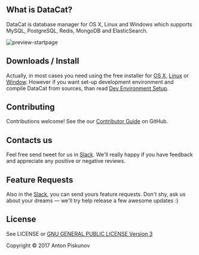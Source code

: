 
## What is DataCat?

DataCat is database manager for OS X, Linux and Windows which supports 
MySQL, PostgreSQL, Redis, MongoDB and ElasticSearch.

![preview-startpage](https://cloud.githubusercontent.com/assets/610172/21784372/427b384c-d6cc-11e6-9abd-56390e5d7b3e.png)

## Downloads / Install

Actually, in most cases you need using the free installer for [OS X](), [Linux]() or [Window]().
However if you want set-up development environment and compile DataCat from sources, than read [Dev Environment Setup]().

## Contributing

Contributions welcome! See the our [Contributor Guide]() on GitHub.

## Contacts us

Feel free send tweet for us in [Slack]().
We'll really happy if you have feedback and appreciate any positive or negative reviews.

## Feature Requests

Also in the [Slack](), you can send yours feature requests. Don't shy, ask us about
your dreams — we'll try help release a few awesome updates :)

## License

See LICENSE or [GNU GENERAL PUBLIC LICENSE Version 3](http://www.gnu.org/licenses/gpl-3.0.txt)

Copyright © 2017 Anton Piskunov